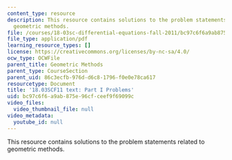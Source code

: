 ```yaml
---
content_type: resource
description: This resource contains solutions to the problem statements related to
  geometric methods.
file: /courses/18-03sc-differential-equations-fall-2011/bc97c6f6a9ab875e96cfceef9f69099c_MIT18_03SCF11_ps1_s2q.pdf
file_type: application/pdf
learning_resource_types: []
license: https://creativecommons.org/licenses/by-nc-sa/4.0/
ocw_type: OCWFile
parent_title: Geometric Methods
parent_type: CourseSection
parent_uid: 86c3ecfb-976d-d6c8-1796-f0e0e78ca617
resourcetype: Document
title: '18.03SCF11 text: Part I Problems'
uid: bc97c6f6-a9ab-875e-96cf-ceef9f69099c
video_files:
  video_thumbnail_file: null
video_metadata:
  youtube_id: null
---
```

This resource contains solutions to the problem statements related to geometric methods.